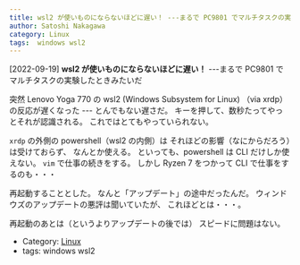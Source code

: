 ```yaml
---
title: wsl2 が使いものにならないほどに遅い！ ---まるで PC9801 でマルチタスクの実験したときみたいだ
author: Satoshi Nakagawa
category: Linux
tags:  windows wsl2
---
```


[2022-09-19] **wsl2 が使いものにならないほどに遅い！**  ---まるで PC9801 でマルチタスクの実験したときみたいだ

 突然 Lenovo Yoga 770 の
wsl2 (Windows Subsystem for Linux) （via xrdp）の反応が遅くなった
--- とんでもない遅さだ。
キーを押して、数秒たってやっとそれが認識される。
これではとてもやっていられない。

 `xrdp` の外側の powershell（wsl2 の内側）は
それほどの影響（なにからだろう）は受けておらず、
なんとか使える。
といっても、powershell は CLI だけしか使えない。
`vim` で仕事の続きをする。
しかし Ryzen 7 をつかって CLI で仕事をするのも・・・

<!--more-->

 再起動することとした。
なんと「アップデート」の途中だったんだ。
ウィンドウズのアップデートの悪評は聞いていたが、
これほどとは・・・。

 再起動のあとは（というよりアップデートの後では）
スピードに問題はない。

- Category: [Linux](https://merapano.github.io/categories.html#Linux)
- tags:  windows wsl2

